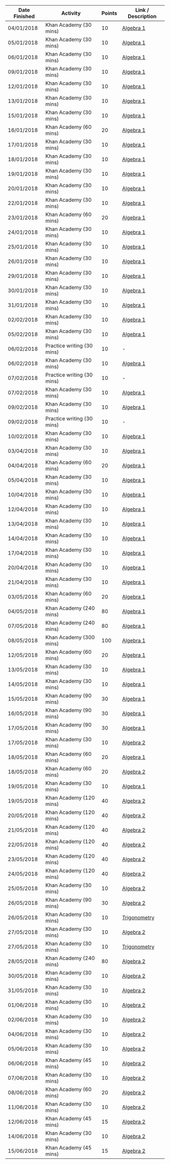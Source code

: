 | Date Finished | Activity | Points | Link / Description |
| ------------- | -------- | ------ | ----- |
| 04/01/2018 | Khan Academy (30 mins) | 10 | [Algebra 1](https://www.khanacademy.org/mission/algebra) |
| 05/01/2018 | Khan Academy (30 mins) | 10 | [Algebra 1](https://www.khanacademy.org/mission/algebra) |
| 06/01/2018 | Khan Academy (30 mins) | 10 | [Algebra 1](https://www.khanacademy.org/mission/algebra) |
| 09/01/2018 | Khan Academy (30 mins) | 10 | [Algebra 1](https://www.khanacademy.org/mission/algebra) |
| 12/01/2018 | Khan Academy (30 mins) | 10 | [Algebra 1](https://www.khanacademy.org/mission/algebra) |
| 13/01/2018 | Khan Academy (30 mins) | 10 | [Algebra 1](https://www.khanacademy.org/mission/algebra) |
| 15/01/2018 | Khan Academy (30 mins) | 10 | [Algebra 1](https://www.khanacademy.org/mission/algebra) |
| 16/01/2018 | Khan Academy (60 mins) | 20 | [Algebra 1](https://www.khanacademy.org/mission/algebra) |
| 17/01/2018 | Khan Academy (30 mins) | 10 | [Algebra 1](https://www.khanacademy.org/mission/algebra) |
| 18/01/2018 | Khan Academy (30 mins) | 10 | [Algebra 1](https://www.khanacademy.org/mission/algebra) |
| 19/01/2018 | Khan Academy (30 mins) | 10 | [Algebra 1](https://www.khanacademy.org/mission/algebra) |
| 20/01/2018 | Khan Academy (30 mins) | 10 | [Algebra 1](https://www.khanacademy.org/mission/algebra) |
| 22/01/2018 | Khan Academy (30 mins) | 10 | [Algebra 1](https://www.khanacademy.org/mission/algebra) |
| 23/01/2018 | Khan Academy (60 mins) | 20 | [Algebra 1](https://www.khanacademy.org/mission/algebra) |
| 24/01/2018 | Khan Academy (30 mins) | 10 | [Algebra 1](https://www.khanacademy.org/mission/algebra) |
| 25/01/2018 | Khan Academy (30 mins) | 10 | [Algebra 1](https://www.khanacademy.org/mission/algebra) |
| 26/01/2018 | Khan Academy (30 mins) | 10 | [Algebra 1](https://www.khanacademy.org/mission/algebra) |
| 29/01/2018 | Khan Academy (30 mins) | 10 | [Algebra 1](https://www.khanacademy.org/mission/algebra) |
| 30/01/2018 | Khan Academy (30 mins) | 10 | [Algebra 1](https://www.khanacademy.org/mission/algebra) |
| 31/01/2018 | Khan Academy (30 mins) | 10 | [Algebra 1](https://www.khanacademy.org/mission/algebra) |
| 02/02/2018 | Khan Academy (30 mins) | 10 | [Algebra 1](https://www.khanacademy.org/mission/algebra) |
| 05/02/2018 | Khan Academy (30 mins) | 10 | [Algebra 1](https://www.khanacademy.org/mission/algebra) |
| 06/02/2018 | Practice writing (30 mins) | 10 | - |
| 06/02/2018 | Khan Academy (30 mins) | 10 | [Algebra 1](https://www.khanacademy.org/mission/algebra) |
| 07/02/2018 | Practice writing (30 mins) | 10 | - |
| 07/02/2018 | Khan Academy (30 mins) | 10 | [Algebra 1](https://www.khanacademy.org/mission/algebra) |
| 09/02/2018 | Khan Academy (30 mins) | 10 | [Algebra 1](https://www.khanacademy.org/mission/algebra) |
| 09/02/2018 | Practice writing (30 mins) | 10 | - |
| 10/02/2018 | Khan Academy (30 mins) | 10 | [Algebra 1](https://www.khanacademy.org/mission/algebra) |
| 03/04/2018 | Khan Academy (30 mins) | 10 | [Algebra 1](https://www.khanacademy.org/mission/algebra) |
| 04/04/2018 | Khan Academy (60 mins) | 20 | [Algebra 1](https://www.khanacademy.org/mission/algebra) |
| 05/04/2018 | Khan Academy (30 mins) | 10 | [Algebra 1](https://www.khanacademy.org/mission/algebra) |
| 10/04/2018 | Khan Academy (30 mins) | 10 | [Algebra 1](https://www.khanacademy.org/mission/algebra) |
| 12/04/2018 | Khan Academy (30 mins) | 10 | [Algebra 1](https://www.khanacademy.org/mission/algebra) |
| 13/04/2018 | Khan Academy (30 mins) | 10 | [Algebra 1](https://www.khanacademy.org/mission/algebra) |
| 14/04/2018 | Khan Academy (30 mins) | 10 | [Algebra 1](https://www.khanacademy.org/mission/algebra) |
| 17/04/2018 | Khan Academy (30 mins) | 10 | [Algebra 1](https://www.khanacademy.org/mission/algebra) |
| 20/04/2018 | Khan Academy (30 mins) | 10 | [Algebra 1](https://www.khanacademy.org/mission/algebra) |
| 21/04/2018 | Khan Academy (30 mins) | 10 | [Algebra 1](https://www.khanacademy.org/mission/algebra) |
| 03/05/2018 | Khan Academy (60 mins) | 20 | [Algebra 1](https://www.khanacademy.org/mission/algebra) |
| 04/05/2018 | Khan Academy (240 mins) | 80 | [Algebra 1](https://www.khanacademy.org/mission/algebra) |
| 07/05/2018 | Khan Academy (240 mins) | 80 | [Algebra 1](https://www.khanacademy.org/mission/algebra) |
| 08/05/2018 | Khan Academy (300 mins) | 100 | [Algebra 1](https://www.khanacademy.org/mission/algebra) |
| 12/05/2018 | Khan Academy (60 mins) | 20 | [Algebra 1](https://www.khanacademy.org/mission/algebra) |
| 13/05/2018 | Khan Academy (30 mins) | 10 | [Algebra 1](https://www.khanacademy.org/mission/algebra) |
| 14/05/2018 | Khan Academy (30 mins) | 10 | [Algebra 1](https://www.khanacademy.org/mission/algebra) |
| 15/05/2018 | Khan Academy (90 mins) | 30 | [Algebra 1](https://www.khanacademy.org/mission/algebra) |
| 16/05/2018 | Khan Academy (90 mins) | 30 | [Algebra 1](https://www.khanacademy.org/mission/algebra) |
| 17/05/2018 | Khan Academy (90 mins) | 30 | [Algebra 1](https://www.khanacademy.org/mission/algebra) |
| 17/05/2018 | Khan Academy (30 mins) | 10 | [Algebra 2](https://www.khanacademy.org/mission/algebra2) |
| 18/05/2018 | Khan Academy (60 mins) | 20 | [Algebra 1](https://www.khanacademy.org/mission/algebra) |
| 18/05/2018 | Khan Academy (60 mins) | 20 | [Algebra 2](https://www.khanacademy.org/mission/algebra2) |
| 19/05/2018 | Khan Academy (30 mins) | 10 | [Algebra 1](https://www.khanacademy.org/mission/algebra) |
| 19/05/2018 | Khan Academy (120 mins) | 40 | [Algebra 2](https://www.khanacademy.org/mission/algebra2) |
| 20/05/2018 | Khan Academy (120 mins) | 40 | [Algebra 2](https://www.khanacademy.org/mission/algebra2) |
| 21/05/2018 | Khan Academy (120 mins) | 40 | [Algebra 2](https://www.khanacademy.org/mission/algebra2) |
| 22/05/2018 | Khan Academy (120 mins) | 40 | [Algebra 2](https://www.khanacademy.org/mission/algebra2) |
| 23/05/2018 | Khan Academy (120 mins) | 40 | [Algebra 2](https://www.khanacademy.org/mission/algebra2) |
| 24/05/2018 | Khan Academy (120 mins) | 40 | [Algebra 2](https://www.khanacademy.org/mission/algebra2) |
| 25/05/2018 | Khan Academy (30 mins) | 10 | [Algebra 2](https://www.khanacademy.org/mission/algebra2) |
| 26/05/2018 | Khan Academy (90 mins) | 30 | [Algebra 2](https://www.khanacademy.org/mission/algebra2) |
| 26/05/2018 | Khan Academy (30 mins) | 10 | [Trigonometry](https://www.khanacademy.org/mission/trigonometry) |
| 27/05/2018 | Khan Academy (30 mins) | 10 | [Algebra 2](https://www.khanacademy.org/mission/algebra2) |
| 27/05/2018 | Khan Academy (30 mins) | 10 | [Trigonometry](https://www.khanacademy.org/mission/trigonometry) |
| 28/05/2018 | Khan Academy (240 mins) | 80 | [Algebra 2](https://www.khanacademy.org/mission/algebra2) |
| 30/05/2018 | Khan Academy (30 mins) | 10 | [Algebra 2](https://www.khanacademy.org/mission/algebra2) |
| 31/05/2018 | Khan Academy (30 mins) | 10 | [Algebra 2](https://www.khanacademy.org/mission/algebra2) |
| 01/06/2018 | Khan Academy (30 mins) | 10 | [Algebra 2](https://www.khanacademy.org/mission/algebra2) |
| 02/06/2018 | Khan Academy (30 mins) | 10 | [Algebra 2](https://www.khanacademy.org/mission/algebra2) |
| 04/06/2018 | Khan Academy (30 mins) | 10 | [Algebra 2](https://www.khanacademy.org/mission/algebra2) |
| 05/06/2018 | Khan Academy (30 mins) | 10 | [Algebra 2](https://www.khanacademy.org/mission/algebra2) |
| 06/06/2018 | Khan Academy (45 mins) | 10 | [Algebra 2](https://www.khanacademy.org/mission/algebra2) |
| 07/06/2018 | Khan Academy (30 mins) | 10 | [Algebra 2](https://www.khanacademy.org/mission/algebra2) |
| 08/06/2018 | Khan Academy (60 mins) | 20 | [Algebra 2](https://www.khanacademy.org/mission/algebra2) |
| 11/06/2018 | Khan Academy (30 mins) | 10 | [Algebra 2](https://www.khanacademy.org/mission/algebra2) |
| 12/06/2018 | Khan Academy (45 mins) | 15 | [Algebra 2](https://www.khanacademy.org/mission/algebra2) |
| 14/06/2018 | Khan Academy (30 mins) | 10 | [Algebra 2](https://www.khanacademy.org/mission/algebra2) |
| 15/06/2018 | Khan Academy (45 mins) | 15 | [Algebra 2](https://www.khanacademy.org/mission/algebra2) |